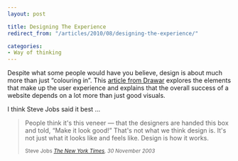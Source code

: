 ```yaml
---
layout: post

title: Designing The Experience
redirect_from: "/articles/2010/08/designing-the-experience/"

categories:
- Way of thinking
---
```


Despite what some people would have you believe, design is about much more than just &ldquo;colouring in&rdquo;. This [article from Drawar](http://www.drawar.com/articles/design-the-experience) explores the elements that make up the user experience and explains that the overall success of a website depends on a lot more than just good visuals.

I think Steve Jobs said it best &hellip;
<blockquote>
	<p>People think it's this veneer — that the designers are handed this box and told, &ldquo;Make it look good!&rdquo; That's not what we think design is. It's not just what it looks like and feels like. Design is how it works.</p>
	<small>Steve Jobs <cite><a href="http://www.nytimes.com/2003/11/30/magazine/the-guts-of-a-new-machine.html">The New York Times</a>, 30 November 2003</cite></small>
</blockquote>